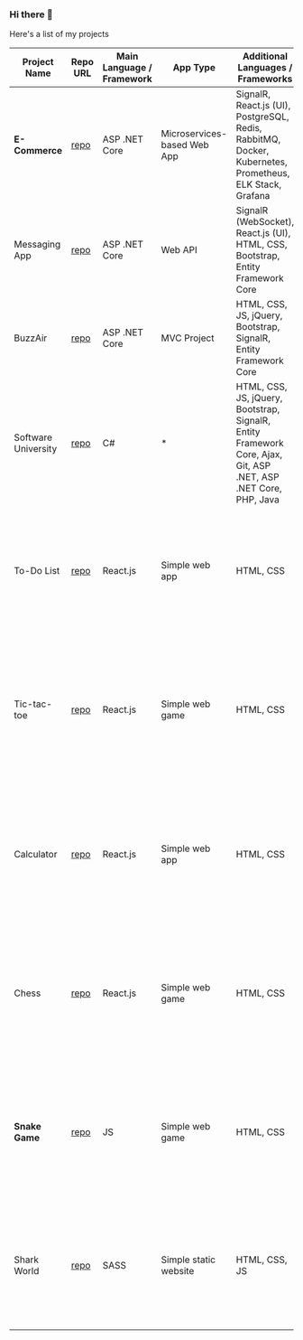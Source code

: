 ### Hi there 👋

Here's a list of my projects

| Project Name        | Repo URL                                             | Main Language / Framework       | App Type             | Additional Languages / Frameworks                                | Work in Progress | Description                                                                                                                                                                                                                   |
|---------------------|------------------------------------------------------|-----------------|----------------------|------------------------------------------------------|------------------|-------------------------------------------------------------------------------------------------------------------------------------------------------------------------------------------------------------------------------|
| **E-Commerce**      | [repo](https://github.com/vladig98/ECommerse)         | ASP .NET Core   | Microservices-based Web App | SignalR, React.js (UI), PostgreSQL, Redis, RabbitMQ, Docker, Kubernetes, Prometheus, ELK Stack, Grafana | Yes              | A microservices-based e-commerce platform featuring a user-friendly UI, product management, shopping cart functionality, and order processing, built using ASP .NET Core, React.js, and containerized using Docker.  |
| Messaging App       | [repo](https://github.com/vladig98/Messaging-App)     | ASP .NET Core   | Web API              | SignalR (WebSocket), React.js (UI), HTML, CSS, Bootstrap, Entity Framework Core  | Yes              | A simple messaging Web API app featuring JWT authentication and continuous data exchange via WebSockets using SignalR. The UI is built using React.js, complemented by HTML, CSS, and Bootstrap.                      |
| BuzzAir             | [repo](https://github.com/vladig98/BuzzAir)           | ASP .NET Core   | MVC Project          | HTML, CSS, JS, jQuery, Bootstrap, SignalR, Entity Framework Core                 | Yes              | An airline management system enabling users to purchase tickets, make reservations, and manage bookings via an intuitive UI. Developed using ASP .NET Core MVC, it incorporates SignalR for real-time data updates.  |
| Software University | [repo](https://github.com/vladig98/SoftwareUniversity)| C#              | *                    | HTML, CSS, JS, jQuery, Bootstrap, SignalR, Entity Framework Core, Ajax, Git, ASP .NET, ASP .NET Core, PHP, Java | Yes             | A collection of code projects completed during studies at Software University, covering various technologies such as C#, HTML, CSS, JS, and more.                                                                          |
| To-Do List          | [repo](https://github.com/vladig98/ToDoList-React)    | React.js        | Simple web app       | HTML, CSS                                             | No               | A simple and interactive to-do list application built with React.js, designed to demonstrate core React concepts such as component-based architecture, state management with useState, and dynamic rendering. The application allows users to add, mark as completed, and delete tasks, providing a clean and responsive interface with accessible and modular components. This project is styled with CSS to ensure a user-friendly design and follows best practices for maintainability and scalability.                                                                                                      |
| Tic-tac-toe         | [repo](https://github.com/vladig98/TicTacToe-React)   | React.js        | Simple web game      | HTML, CSS                                             | No               | A React.js-based implementation of the classic Tic-Tac-Toe game, developed as an interactive learning project following the official React.js "Getting Started" tutorial. This project demonstrates core React concepts such as state management, component composition, and event handling, while also incorporating modern CSS for styling and responsive layout design. It features a dynamic game board, move history navigation, and logic for determining the winner. Perfect for beginners exploring React fundamentals and functional programming patterns.                                                                                     |
| Calculator          | [repo](https://github.com/vladig98/Calculator-React.js)| React.js        | Simple web app       | HTML, CSS                                             | No               | A calculator application built with React.js, featuring a dynamic user interface and robust input validation to ensure accurate calculations. The app employs state management to handle user inputs, supports keyboard interaction with custom key binding events, and uses a grid-based layout for an intuitive design. It includes safeguards against invalid expressions, preventing errors during calculation. The project emphasizes user experience with responsive styling, interactive button effects, and modern accessibility features.                      |
| Chess               | [repo](https://github.com/vladig98/Chess-React.js-)   | React.js        | Simple web game      | HTML, CSS                                             | Yes              | A chess game application built with React.js, featuring a dynamic and interactive user interface designed for two players. The app leverages state management to track game progress, ensuring smooth and responsive gameplay. It includes move validation to prevent illegal moves, real-time board updates, and piece highlighting for an intuitive experience. The project emphasizes user engagement with a modern and responsive design, interactive piece movement, and an accessible interface styled with HTML and CSS.                                                       |
| **Snake Game**      | [repo](https://github.com/vladig98/SnakeGame)         | JS              | Simple web game      | HTML, CSS                                             | No               | This project is a classic implementation of the snake game, developed using JavaScript. The game features smooth, responsive movement and basic collision detection. Unlike traditional snake games, the edges of the game area do not kill the snake. Instead, players must navigate the snake to avoid collisions with its own body. The game includes customizable difficulty settings, allowing players to adjust the snake’s speed and size. High scores are tracked, providing an added challenge to improve and surpass previous records.                                                                                                           |
| Shark World         | [repo](https://github.com/vladig98/SharkWorld)        | SASS            | Simple static website| HTML, CSS, JS                                              | No              | A straightforward static website created using HTML, JavaScript, and SASS, designed to educate and engage users about sharks. The site includes visually appealing sections styled with SASS, interactive features powered by JavaScript, and informative content on various shark species, their habitats, and conservation efforts. It serves as a project defense exam for a course focusing on web development fundamentals. Deployed at https://vladig98.github.io/SharkWorld/index.html                                                                                         |



<!--
**vladig98/vladig98** is a ✨ _special_ ✨ repository because its `README.md` (this file) appears on your GitHub profile.

Here are some ideas to get you started:

- 🔭 I’m currently working on ...
- 🌱 I’m currently learning ...
- 👯 I’m looking to collaborate on ...
- 🤔 I’m looking for help with ...
- 💬 Ask me about ...
- 📫 How to reach me: ...
- 😄 Pronouns: ...
- ⚡ Fun fact: ...
-->
